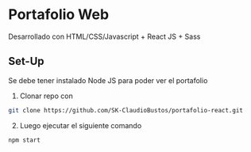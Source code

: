 # Portafolio Web 

Desarrollado con HTML/CSS/Javascript + React JS + Sass

## Set-Up
Se debe tener instalado Node JS para poder ver el portafolio

1. Clonar repo con 
```bash
git clone https://github.com/SK-ClaudioBustos/portafolio-react.git
```
2. Luego ejecutar el siguiente comando 
```bash
npm start
```